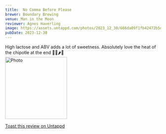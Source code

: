 ```yaml
---
title:  No Comma Before Please
brewer: Boundary Brewing
venue: Man in the Moon
reviewer: Agnes Haverling
image: https://assets.untappd.com/photos/2023_12_30/666da09f1fb42472b5d12c1cb9767bc9_200x200.jpg
pubDate: 2023-12-30
---
```


High lactose and ABV adds a lot of sweetness. Absolutely love the heat of the chipotle at the end 🍫🥥🌶️🥃
						  <br />
						  <img height="200" width="200" src="https://assets.untappd.com/photos/2023_12_30/666da09f1fb42472b5d12c1cb9767bc9_200x200.jpg" alt="Photo">         
						
[Toast this review on Untappd](https://untappd.com/user/&#45;Spacebacon&#45;/checkin/1344767289)
